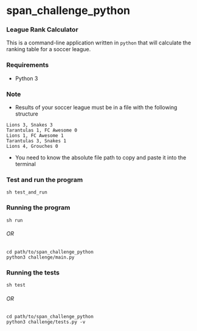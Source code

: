 # span_challenge_python #

### League Rank Calculator

This is a command-line application written in `python` that will calculate the ranking table for a
soccer league.

### Requirements

- Python 3

### Note 
- Results of your soccer league must be in a file with the following structure

```
Lions 3, Snakes 3
Tarantulas 1, FC Awesome 0
Lions 1, FC Awesome 1
Tarantulas 3, Snakes 1
Lions 4, Grouches 0
```

- You need to know the absolute file path to copy and paste it into the terminal

### Test and run the program

``` 
sh test_and_run
```

### Running the program

``` 
sh run
```
###### OR
```
cd path/to/span_challenge_python
python3 challenge/main.py
```

### Running the tests

``` 
sh test
```
###### OR

```
cd path/to/span_challenge_python
python3 challenge/tests.py -v
```

